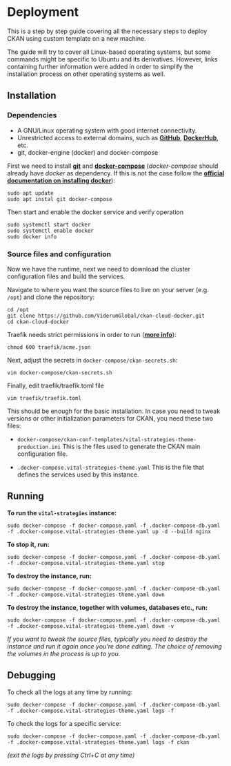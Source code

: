 # Deployment

This is a step by step guide covering all the necessary steps to deploy CKAN using custom template on a new machine.

The guide will try to cover all Linux-based operating systems, but some commands might be specific to Ubuntu and its derivatives. However, links containing further information were added in order to simplify the installation process on other operating systems as well.

## Installation

### Dependencies

* A GNU/Linux operating system with good internet connectivity.  
* Unrestricted access to external domains, such as **[GitHub](https://https://github.com/)**, **[DockerHub](https://hub.docker.com/)**, etc.
* git, docker-engine (docker) and docker-compose

First we need to install **[git](https://help.github.com/en/articles/set-up-git)** and **[docker-compose](https://docs.docker.com/compose/install/)** \(*docker-compose* should already have *docker* as dependency. If this is not the case follow the **[official documentation on installing docker](https://docs.docker.com/v17.12/install/)**\):

```
sudo apt update
sudo apt instal git docker-compose
```

Then start and enable the docker service and verify operation

```
sudo systemctl start docker
sudo systemctl enable docker
sudo docker info
```

### Source files and configuration

Now we have the runtime, next we need to download the cluster configuration files and build the services.

Navigate to where you want the source files to live on your server (e.g. `/opt`) and clone the repository:

```
cd /opt
git clone https://github.com/ViderumGlobal/ckan-cloud-docker.git
cd ckan-cloud-docker
```

Traefik needs strict permissions in order to run \(**[more info](https://www.digitalocean.com/community/tutorials/how-to-use-traefik-as-a-reverse-proxy-for-docker-containers-on-ubuntu-18-04)**\):
```
chmod 600 traefik/acme.json
```

Next, adjust the secrets in `docker-compose/ckan-secrets.sh`:

```
vim docker-compose/ckan-secrets.sh
```

Finally, edit traefik/traefik.toml file

```
vim traefik/traefik.toml
```


This should be enough for the basic installation. In case you need to tweak versions or other initialization parameters for CKAN, you need these two files:

* `docker-compose/ckan-conf-templates/vital-strategies-theme-production.ini`
  This is the files used to generate the CKAN main configuration file.
  
* `.docker-compose.vital-strategies-theme.yaml`
  This is the file that defines the services used by this instance.
  

## Running

**To run the `vital-strategies` instance:**

```
sudo docker-compose -f docker-compose.yaml -f .docker-compose-db.yaml -f .docker-compose.vital-strategies-theme.yaml up -d --build nginx
```

**To stop it, run:**
```
sudo docker-compose -f docker-compose.yaml -f .docker-compose-db.yaml -f .docker-compose.vital-strategies-theme.yaml stop
```

**To destroy the instance, run:**
```
sudo docker-compose -f docker-compose.yaml -f .docker-compose-db.yaml -f .docker-compose.vital-strategies-theme.yaml down
```

**To destroy the instance, together with volumes, databases etc., run:**
```
sudo docker-compose -f docker-compose.yaml -f .docker-compose-db.yaml -f .docker-compose.vital-strategies-theme.yaml down -v
```

*If you want to tweak the source files, typically you need to destroy the instance and run it again once you're done editing. The choice of removing the volumes in the process is up to you.*


## Debugging

To check all the logs at any time by running:  
```
sudo docker-compose -f docker-compose.yaml -f .docker-compose-db.yaml -f .docker-compose.vital-strategies-theme.yaml logs -f
```  

To check the logs for a specific service:  
```
sudo docker-compose -f docker-compose.yaml -f .docker-compose-db.yaml -f .docker-compose.vital-strategies-theme.yaml logs -f ckan
```  
*(exit the logs by pressing Ctrl+C at any time)*

